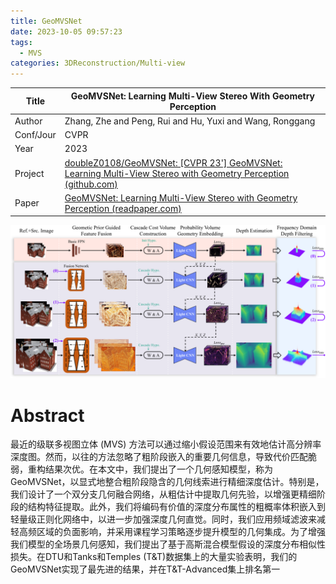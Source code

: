 ```yaml
---
title: GeoMVSNet
date: 2023-10-05 09:57:23
tags:
  - MVS
categories: 3DReconstruction/Multi-view
---
```


| Title     | GeoMVSNet: Learning Multi-View Stereo With Geometry Perception                                                                                                                                                                      |
| --------- | ------------------------------------------------------------------------------------------------------------------------------------------------------------------------------ |
| Author    | Zhang, Zhe and Peng, Rui and Hu, Yuxi and Wang, Ronggang                                                                                                                       |
| Conf/Jour | CVPR                                                                                                                                                                           |
| Year      | 2023                                                                                                                                                                           |
| Project   | [doubleZ0108/GeoMVSNet: [CVPR 23'] GeoMVSNet: Learning Multi-View Stereo with Geometry Perception (github.com)](https://github.com/doubleZ0108/GeoMVSNet)                      |
| Paper     | [GeoMVSNet: Learning Multi-View Stereo with Geometry Perception (readpaper.com)](https://readpaper.com/pdf-annotate/note?pdfId=1807465782777293568&noteId=1990827633705815808) |

![image.png|666](https://raw.githubusercontent.com/qiyun71/Blog_images/main/pictures/20231005100022.png)

<!-- more -->

# Abstract

最近的级联多视图立体 (MVS) 方法可以通过缩小假设范围来有效地估计高分辨率深度图。然而，以往的方法忽略了粗阶段嵌入的重要几何信息，导致代价匹配脆弱，重构结果次优。在本文中，我们提出了一个几何感知模型，称为GeoMVSNet，以显式地整合粗阶段隐含的几何线索进行精细深度估计。特别是，我们设计了一个双分支几何融合网络，从粗估计中提取几何先验，以增强更精细阶段的结构特征提取。此外，我们将编码有价值的深度分布属性的粗概率体积嵌入到轻量级正则化网络中，以进一步加强深度几何直觉。同时，我们应用频域滤波来减轻高频区域的负面影响，并采用课程学习策略逐步提升模型的几何集成。为了增强我们模型的全场景几何感知，我们提出了基于高斯混合模型假设的深度分布相似性损失。在DTU和Tanks和Temples (T&T)数据集上的大量实验表明，我们的GeoMVSNet实现了最先进的结果，并在T&T-Advanced集上排名第一